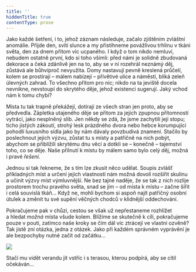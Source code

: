 ```yaml
---
title: ''
hiddenTitle: true
contentType: prose
---
```


<section>

Jako každé šetření, i to, jehož záznam následuje, začalo zjištěním zvláštní anomálie. Přijde den, svítí slunce a my přistihneme povážlivou trhlinu v tkáni světa, den za dnem přitom víc ucpaného. I když o tom nikdo nemluví, nebudem ostatně první, kdo si toho všimli: před námi je solidně zbudovaná dekorace a čeká zdánlivě jen na to, aby se v ní rozehrál neznámý děj, zůstává ale bůhvíproč nevyužita. Domy nastavují pevně kreslená průčelí, kolem se prostírají – málem nabízejí – přívětivé ulice a náměstí, bliká zeleň úlevných zahrad. To všechno přitom pro nic; nikdo na ta jeviště docela nevnikne, nevstoupí do skrytého děje, jehož existenci sugerují. Jaký vchod nám k tomu chybí?

Místa tu tak trapně překážejí, dotírají ze všech stran jen proto, aby se předvedla. Zápletka utajeného děje se přitom za jejich zpupnou přítomností vytrácí, jako nesplněný slib. Jen někdy se zdá, že jsme zachytili její stopu; ticho jistých zákoutí, strohý lesk prázdného dvora nebo hebce korumpující pohodlí luxusního sídla jako by nám dávaly povzbudivá znamení. Stačilo by poslechnout jejich výzvu, zůstat tu s místy a patřičně na nich pobýt, abychom se přiblížili skrytému dnu věcí a dotkli se – konečně – tajemství toho, co se děje. Naše přilnutí k místu by málem samo bylo celý děj, možná i pravé _řešení._

Jednou si tak řekneme, že s tím lze zkusit něco udělat. Soupis zvlášť příkladných míst a určení jejich vlastností nám možná dovolí rozšířit skulinu a učinit výzvy míst výmluvnější. Ne bez tajné naděje, že se tak z nich rozlije prostorem trochu pravého světa, snad se jím – od místa k místu – začne šířit i celá souvislá tkáň… Když ne, mohli bychom si aspoň najít patřičný osobní útulek a změnit tu své supění věčných chodců v klidnější oddechování.

Pokračujeme pak v chůzi, cestou se však už nepřestaneme roz­hlížet a hledat _možná_ místa všude kolem. Blížíme se skutečně k cíli, pokračujeme pouze v pouti, zatímco naše kroky se čím dál víc ztrácejí ve vlastní ozvěně? Tak jistě zní otázka, jedna z otázek. Jako při každém správném vyprávění je ale bezpochyby nutné začít od začátku…

</section>

<section>

![](../Images/002.jpg)

Stačí mu vidět verandu jít vstříc i s terasou, kterou podpírá, aby se cítil očekáván…

</section>
